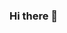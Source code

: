 ### Hi there 👋

<!--
**Tonnamiacart/Tonnamiacart** is a ✨ _special_ ✨ repository because its `README.md` (this file) appears on your GitHub profile.

Here are some ideas to get you started:

- 🔭 I’m currently working on my basics
- 🌱 I’m currently learning software engineering 
- 👯 I’m looking to collaborate on all social media
- 🤔 I’m looking for help with learning software engineering
- 💬 Ask me about 
- 📫 How to reach me: tonnamiacart@gmail.com
- 😄 Pronouns: ...
- ⚡ Fun fact: DOn't quIT
-->
